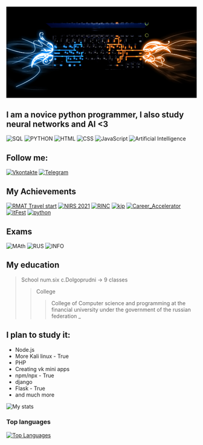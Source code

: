 [![Heder](https://github.com/SS342/SS342/blob/main/assets/1.jpg)](https://vk.com/ss_sospeed)

## I am a novice python programmer, I also study neural networks and AI <3

![SQL](https://img.shields.io/badge/-SQL-090909?style=for-the-badge&logo=mysql&logoColor=006488)
![PYTHON](https://img.shields.io/badge/-PYTHON_development-090909?style=for-the-badge&logo=python)
![HTML](https://img.shields.io/badge/-HTML-090909?style=for-the-badge&logo=dart&logoColor=097CBD)
![CSS](https://img.shields.io/badge/-CSS-090909?style=for-the-badge&logo=firebase&logoColor=F8C52C)
![JavaScript](https://img.shields.io/badge/-JavaScript-090909?style=for-the-badge&logo=JavaScript&logoColor=E9D54D)
![Artificial Intelligence](https://img.shields.io/badge/-Artificial_Intelligence-090909?style=for-the-badge&logo=python&logoColor=E9D54D)



## Follow me:

[![Vkontakte](https://img.shields.io/badge/-Vkontakte-090909?style=for-the-badge&logo=Vk&logoColor=4F7DB3)](https://vk.com/allelleo)
[![Telegram](https://img.shields.io/badge/-Telegram-090909?style=for-the-badge&logo=telegram&logoColor=27A0D9)](https://t.me/allelleo)

## My Achievements
[![RMAT Travel start](https://img.shields.io/badge/-RMAT_TRAVEL_START-090909?style=for-the-badge&logo=star&logoColor=4F7DB3)](https://github.com/SS342/SS342/blob/main/assets/2.jpg)
[![NIRS 2021](https://img.shields.io/badge/-NIRS_2021-090909?style=for-the-badge&logo=Star&logoColor=4F7DB3)](https://github.com/SS342/SS342/blob/main/assets/3.jpg)
[![RINC](https://img.shields.io/badge/-RINC-090909?style=for-the-badge&logo=Star&logoColor=4F7DB3)](https://github.com/SS342/SS342/blob/main/assets/oCY2Ouf7-lk.jpg)
[![kip](https://img.shields.io/badge/-KipFin-090909?style=for-the-badge&logo=Star&logoColor=4F7DB3)](https://github.com/SS342/SS342/blob/main/assets/КИП%20ФИН%20Победитель%20квеста.jpg)
[![Career_Accelerator](https://img.shields.io/badge/-Career_Accelerator-090909?style=for-the-badge&logo=Star&logoColor=4F7DB3)](https://github.com/SS342/SS342/blob/main/assets/Карьерный%20акселератор.jpg)
[![itFest](https://img.shields.io/badge/-IT_fest-090909?style=for-the-badge&logo=Star&logoColor=4F7DB3)](https://github.com/SS342/SS342/blob/main/assets/Краевой%20фестиваль%20IT-FEST.jpg)
[![python](https://img.shields.io/badge/-Python_course-090909?style=for-the-badge&logo=Star&logoColor=4F7DB3)](https://github.com/SS342/SS342/blob/main/assets/Сертификат%20курсы.jpg)


## Exams
![MAth](https://img.shields.io/badge/-Math_passed-090909?style=for-the-badge&logo=mysql&logoColor=006488)
![RUS](https://img.shields.io/badge/-Russian_Language_passed-090909?style=for-the-badge&logo=mysql&logoColor=006488)
![INFO](https://img.shields.io/badge/-Computer_Science_passed-090909?style=for-the-badge&logo=mysql&logoColor=006488)

## My education
>School num.six c.Dolgoprudni -> 9 classes
>>College
>>>Сollege of Computer science and programming at the financial university under the government of the russian federation
>_

## I plan to study it:
* Node.js
* More Kali linux - True
* PHP
* Creating vk mini apps
* npm/npx - True
* django
* Flask - True
* and much more


![My stats](https://github-readme-stats.vercel.app/api?username=SS342&show_icons=true&theme=radical)

### Top languages

[![Top Languages](https://github-readme-stats.vercel.app/api/top-langs/?username=SS342&show_icons=true&theme=radical)](https://github.com/anuraghazra/github-readme-stats)

